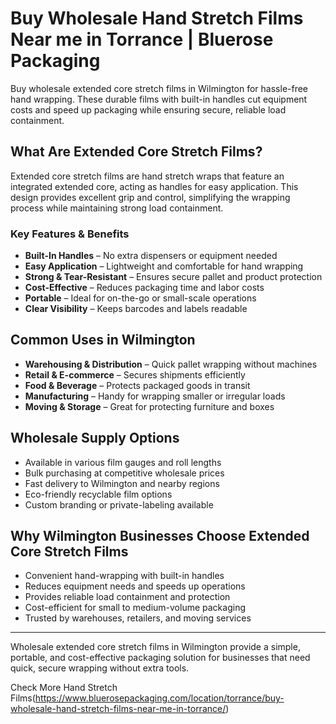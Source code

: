 # Buy Wholesale Hand Stretch Films Near me in Torrance | Bluerose Packaging

Buy wholesale extended core stretch films in Wilmington for hassle-free hand wrapping. These durable films with built-in handles cut equipment costs and speed up packaging while ensuring secure, reliable load containment.

## What Are Extended Core Stretch Films?

Extended core stretch films are hand stretch wraps that feature an integrated extended core, acting as handles for easy application. This design provides excellent grip and control, simplifying the wrapping process while maintaining strong load containment.

### Key Features & Benefits

- **Built-In Handles** – No extra dispensers or equipment needed  
- **Easy Application** – Lightweight and comfortable for hand wrapping  
- **Strong & Tear-Resistant** – Ensures secure pallet and product protection  
- **Cost-Effective** – Reduces packaging time and labor costs  
- **Portable** – Ideal for on-the-go or small-scale operations  
- **Clear Visibility** – Keeps barcodes and labels readable  

## Common Uses in Wilmington

- **Warehousing & Distribution** – Quick pallet wrapping without machines  
- **Retail & E-commerce** – Secures shipments efficiently  
- **Food & Beverage** – Protects packaged goods in transit  
- **Manufacturing** – Handy for wrapping smaller or irregular loads  
- **Moving & Storage** – Great for protecting furniture and boxes  

## Wholesale Supply Options

- Available in various film gauges and roll lengths  
- Bulk purchasing at competitive wholesale prices  
- Fast delivery to Wilmington and nearby regions  
- Eco-friendly recyclable film options  
- Custom branding or private-labeling available  

## Why Wilmington Businesses Choose Extended Core Stretch Films

- Convenient hand-wrapping with built-in handles  
- Reduces equipment needs and speeds up operations  
- Provides reliable load containment and protection  
- Cost-efficient for small to medium-volume packaging  
- Trusted by warehouses, retailers, and moving services  

---

Wholesale extended core stretch films in Wilmington provide a simple, portable, and cost-effective packaging solution for businesses that need quick, secure wrapping without extra tools.

Check More Hand Stretch Films(https://www.bluerosepackaging.com/location/torrance/buy-wholesale-hand-stretch-films-near-me-in-torrance/)
